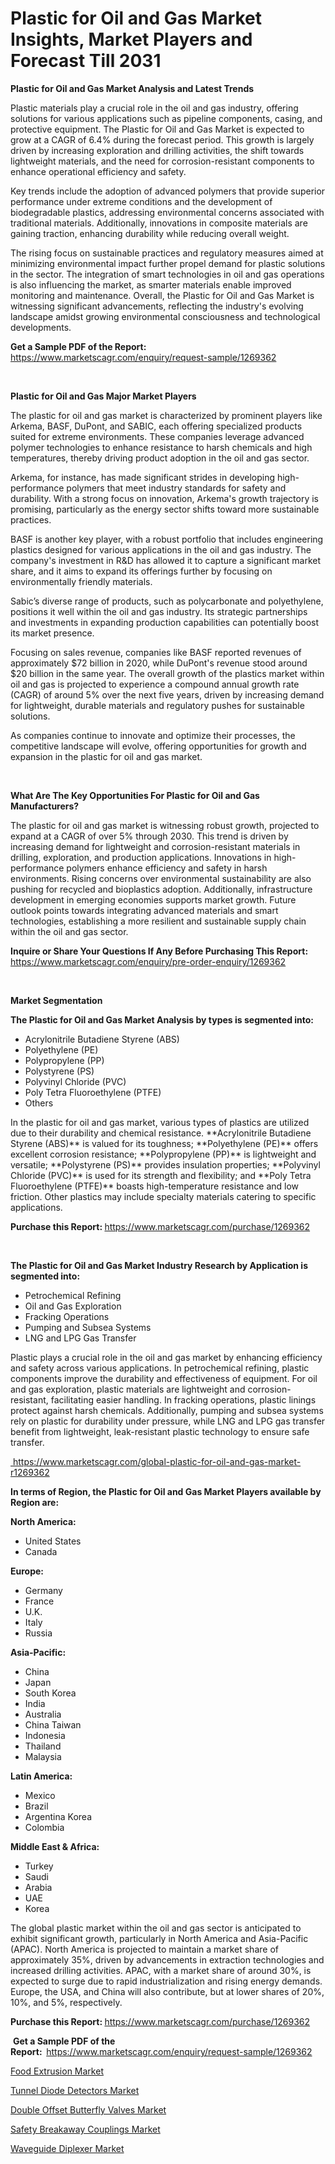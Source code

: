 <p><h1>Plastic for Oil and Gas Market Insights, Market Players and Forecast Till 2031</h1></p><p><strong>Plastic for Oil and Gas Market Analysis and Latest Trends</strong></p>
<p><p>Plastic materials play a crucial role in the oil and gas industry, offering solutions for various applications such as pipeline components, casing, and protective equipment. The Plastic for Oil and Gas Market is expected to grow at a CAGR of 6.4% during the forecast period. This growth is largely driven by increasing exploration and drilling activities, the shift towards lightweight materials, and the need for corrosion-resistant components to enhance operational efficiency and safety.</p><p>Key trends include the adoption of advanced polymers that provide superior performance under extreme conditions and the development of biodegradable plastics, addressing environmental concerns associated with traditional materials. Additionally, innovations in composite materials are gaining traction, enhancing durability while reducing overall weight.</p><p>The rising focus on sustainable practices and regulatory measures aimed at minimizing environmental impact further propel demand for plastic solutions in the sector. The integration of smart technologies in oil and gas operations is also influencing the market, as smarter materials enable improved monitoring and maintenance. Overall, the Plastic for Oil and Gas Market is witnessing significant advancements, reflecting the industry's evolving landscape amidst growing environmental consciousness and technological developments.</p></p>
<p><strong>Get a Sample PDF of the Report:&nbsp;</strong> <a href="https://www.marketscagr.com/enquiry/request-sample/1269362?utm_campaign=1261&utm_medium=2&utm_source=Github&utm_content=ia&utm_term=30092024&utm_id=plastic-for-oil-and-gas">https://www.marketscagr.com/enquiry/request-sample/1269362</a></p>
<p>&nbsp;</p>
<p><strong>Plastic for Oil and Gas Major Market Players</strong></p>
<p><p>The plastic for oil and gas market is characterized by prominent players like Arkema, BASF, DuPont, and SABIC, each offering specialized products suited for extreme environments. These companies leverage advanced polymer technologies to enhance resistance to harsh chemicals and high temperatures, thereby driving product adoption in the oil and gas sector.</p><p>Arkema, for instance, has made significant strides in developing high-performance polymers that meet industry standards for safety and durability. With a strong focus on innovation, Arkema's growth trajectory is promising, particularly as the energy sector shifts toward more sustainable practices.</p><p>BASF is another key player, with a robust portfolio that includes engineering plastics designed for various applications in the oil and gas industry. The company's investment in R&D has allowed it to capture a significant market share, and it aims to expand its offerings further by focusing on environmentally friendly materials.</p><p>Sabic’s diverse range of products, such as polycarbonate and polyethylene, positions it well within the oil and gas industry. Its strategic partnerships and investments in expanding production capabilities can potentially boost its market presence.</p><p>Focusing on sales revenue, companies like BASF reported revenues of approximately $72 billion in 2020, while DuPont's revenue stood around $20 billion in the same year. The overall growth of the plastics market within oil and gas is projected to experience a compound annual growth rate (CAGR) of around 5% over the next five years, driven by increasing demand for lightweight, durable materials and regulatory pushes for sustainable solutions.</p><p>As companies continue to innovate and optimize their processes, the competitive landscape will evolve, offering opportunities for growth and expansion in the plastic for oil and gas market.</p></p>
<p>&nbsp;</p>
<p><strong>What Are The Key Opportunities For Plastic for Oil and Gas Manufacturers?</strong></p>
<p><p>The plastic for oil and gas market is witnessing robust growth, projected to expand at a CAGR of over 5% through 2030. This trend is driven by increasing demand for lightweight and corrosion-resistant materials in drilling, exploration, and production applications. Innovations in high-performance polymers enhance efficiency and safety in harsh environments. Rising concerns over environmental sustainability are also pushing for recycled and bioplastics adoption. Additionally, infrastructure development in emerging economies supports market growth. Future outlook points towards integrating advanced materials and smart technologies, establishing a more resilient and sustainable supply chain within the oil and gas sector.</p></p>
<p><strong>Inquire or Share Your Questions If Any Before Purchasing This Report:</strong> <a href="https://www.marketscagr.com/enquiry/pre-order-enquiry/1269362?utm_campaign=1261&utm_medium=2&utm_source=Github&utm_content=ia&utm_term=30092024&utm_id=plastic-for-oil-and-gas">https://www.marketscagr.com/enquiry/pre-order-enquiry/1269362</a></p>
<p>&nbsp;</p>
<p><strong>Market Segmentation</strong></p>
<p><strong>The Plastic for Oil and Gas Market Analysis by types is segmented into:</strong></p>
<p><ul><li>Acrylonitrile Butadiene Styrene (ABS)</li><li>Polyethylene (PE)</li><li>Polypropylene (PP)</li><li>Polystyrene (PS)</li><li>Polyvinyl Chloride (PVC)</li><li>Poly Tetra Fluoroethylene (PTFE)</li><li>Others</li></ul></p>
<p><p>In the plastic for oil and gas market, various types of plastics are utilized due to their durability and chemical resistance. **Acrylonitrile Butadiene Styrene (ABS)** is valued for its toughness; **Polyethylene (PE)** offers excellent corrosion resistance; **Polypropylene (PP)** is lightweight and versatile; **Polystyrene (PS)** provides insulation properties; **Polyvinyl Chloride (PVC)** is used for its strength and flexibility; and **Poly Tetra Fluoroethylene (PTFE)** boasts high-temperature resistance and low friction. Other plastics may include specialty materials catering to specific applications.</p></p>
<p><strong>Purchase this Report:&nbsp;</strong><a href="https://www.marketscagr.com/purchase/1269362?utm_campaign=1261&utm_medium=2&utm_source=Github&utm_content=ia&utm_term=30092024&utm_id=plastic-for-oil-and-gas">https://www.marketscagr.com/purchase/1269362</a></p>
<p>&nbsp;</p>
<p><strong>The Plastic for Oil and Gas Market Industry Research by Application is segmented into:</strong></p>
<p><ul><li>Petrochemical Refining</li><li>Oil and Gas Exploration</li><li>Fracking Operations</li><li>Pumping and Subsea Systems</li><li>LNG and LPG Gas Transfer</li></ul></p>
<p><p>Plastic plays a crucial role in the oil and gas market by enhancing efficiency and safety across various applications. In petrochemical refining, plastic components improve the durability and effectiveness of equipment. For oil and gas exploration, plastic materials are lightweight and corrosion-resistant, facilitating easier handling. In fracking operations, plastic linings protect against harsh chemicals. Additionally, pumping and subsea systems rely on plastic for durability under pressure, while LNG and LPG gas transfer benefit from lightweight, leak-resistant plastic technology to ensure safe transfer.</p></p>
<p><a href="https://www.marketscagr.com/global-plastic-for-oil-and-gas-market-r1269362?utm_campaign=1261&utm_medium=2&utm_source=Github&utm_content=ia&utm_term=30092024&utm_id=plastic-for-oil-and-gas">&nbsp;https://www.marketscagr.com/global-plastic-for-oil-and-gas-market-r1269362</a></p>
<p><strong>In terms of Region, the Plastic for Oil and Gas Market Players available by Region are:</strong></p>
<p>
    <p> <strong> North America: </strong>
        <ul>
            <li>United States</li>
            <li>Canada</li>
        </ul>
        </p> 
    <p> <strong> Europe: </strong>
        <ul>
            <li>Germany</li>
            <li>France</li>
            <li>U.K.</li>
            <li>Italy</li>
            <li>Russia</li>
        </ul>
        </p> 
    <p> <strong> Asia-Pacific: </strong>
        <ul>
            <li>China</li>
            <li>Japan</li>
            <li>South Korea</li>
            <li>India</li>
            <li>Australia</li>
            <li>China Taiwan</li>
            <li>Indonesia</li>
            <li>Thailand</li>
            <li>Malaysia</li>
        </ul>
        </p> 
    <p> <strong> Latin America: </strong>
        <ul>
            <li>Mexico</li>
            <li>Brazil</li>
            <li>Argentina Korea</li>
            <li>Colombia</li>
        </ul>
        </p> 
    <p> <strong> Middle East & Africa: </strong>
        <ul>
            <li>Turkey</li>
            <li>Saudi</li>
            <li>Arabia</li>
            <li>UAE</li>
            <li>Korea</li>
        </ul>
    </p>
    </p>
<p><p>The global plastic market within the oil and gas sector is anticipated to exhibit significant growth, particularly in North America and Asia-Pacific (APAC). North America is projected to maintain a market share of approximately 35%, driven by advancements in extraction technologies and increased drilling activities. APAC, with a market share of around 30%, is expected to surge due to rapid industrialization and rising energy demands. Europe, the USA, and China will also contribute, but at lower shares of 20%, 10%, and 5%, respectively.</p></p>
<p><strong>Purchase this Report: </strong><a href="https://www.marketscagr.com/purchase/1269362?utm_campaign=1261&utm_medium=2&utm_source=Github&utm_content=ia&utm_term=30092024&utm_id=plastic-for-oil-and-gas">https://www.marketscagr.com/purchase/1269362</a></p>
<p>&nbsp;<strong>Get a Sample PDF of the Report:&nbsp;&nbsp;</strong><a href="https://www.marketscagr.com/enquiry/request-sample/1269362?utm_campaign=1261&utm_medium=2&utm_source=Github&utm_content=ia&utm_term=30092024&utm_id=plastic-for-oil-and-gas">https://www.marketscagr.com/enquiry/request-sample/1269362</a></p>
<p><strong></strong></p>
<p><p><a href="https://www.linkedin.com/pulse/what-growth-drivers-food-extrusion-market-comprehensive-study-nlsxe?utm_campaign=1261&utm_medium=2&utm_source=Github&utm_content=ia&utm_term=30092024&utm_id=plastic-for-oil-and-gas">Food Extrusion Market</a></p><p><a href="https://issuu.com/reportprime-2/docs/tunnel-diode-detectors-market-size-_bb23cb44b0a41f?utm_campaign=1261&utm_medium=2&utm_source=Github&utm_content=ia&utm_term=30092024&utm_id=plastic-for-oil-and-gas">Tunnel Diode Detectors Market</a></p><p><a href="https://www.linkedin.com/pulse/why-should-you-invest-double-offset-butterfly-valves-market-fplge?utm_campaign=1261&utm_medium=2&utm_source=Github&utm_content=ia&utm_term=30092024&utm_id=plastic-for-oil-and-gas">Double Offset Butterfly Valves Market</a></p><p><a href="https://www.linkedin.com/pulse/global-safety-breakaway-couplings-market-exploring-share-0ziie?utm_campaign=1261&utm_medium=2&utm_source=Github&utm_content=ia&utm_term=30092024&utm_id=plastic-for-oil-and-gas">Safety Breakaway Couplings Market</a></p><p><a href="https://issuu.com/reportprime-2/docs/waveguide-diplexer-market-size-2030_1206d7b246509d?utm_campaign=1261&utm_medium=2&utm_source=Github&utm_content=ia&utm_term=30092024&utm_id=plastic-for-oil-and-gas">Waveguide Diplexer Market</a></p></p>